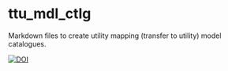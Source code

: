 # ttu_mdl_ctlg
Markdown files to create utility mapping (transfer to utility) model catalogues.

[![DOI](https://zenodo.org/badge/DOI/10.5281/zenodo.8058102)](https://doi.org/10.5281/zenodo.8058102)